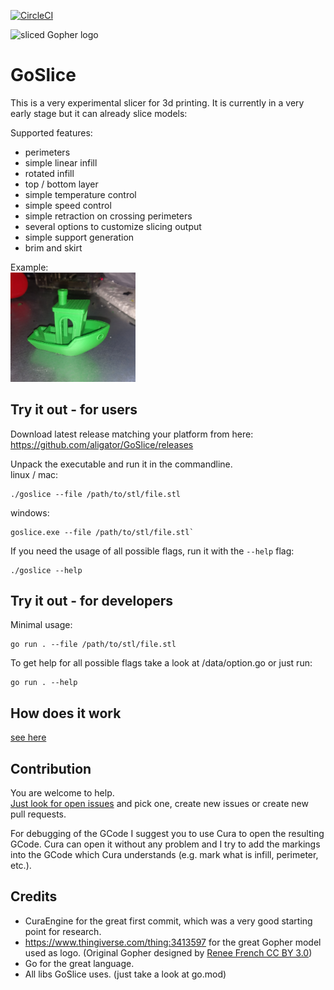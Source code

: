[![CircleCI](https://circleci.com/gh/aligator/GoSlice.svg?style=svg)](https://circleci.com/gh/aligator/GoSlice)

<img width="200" alt="sliced Gopher logo" src="https://raw.githubusercontent.com/aligator/GoSlice/master/logo.png">

# GoSlice

This is a very experimental slicer for 3d printing. It is currently in a very early stage but it can already slice models:

Supported features:
* perimeters
* simple linear infill
* rotated infill
* top / bottom layer
* simple temperature control
* simple speed control
* simple retraction on crossing perimeters
* several options to customize slicing output
* simple support generation
* brim and skirt

Example:  
<img width="200" alt="sliced Gopher logo" src="https://raw.githubusercontent.com/aligator/GoSlice/master/docs/GoSlice-print.png">

## Try it out - for users
Download latest release matching your platform from here:
https://github.com/aligator/GoSlice/releases

Unpack the executable and run it in the commandline.  
linux / mac:  
```
./goslice --file /path/to/stl/file.stl
```

windows:  
```
goslice.exe --file /path/to/stl/file.stl` 
```

If you need the usage of all possible flags, run it with the `--help` flag:
```
./goslice --help
```

## Try it out - for developers
Minimal usage:
```
go run . --file /path/to/stl/file.stl
```
To get help for all possible flags take a look at /data/option.go or just run:
```
go run . --help
```
## How does it work
[see here](docs/README.md)

## Contribution
You are welcome to help.  
[Just look for open issues](https://github.com/aligator/GoSlice/issues) and pick one, create new issues or create new pull requests.

For debugging of the GCode I suggest you to use Cura to open the resulting GCode.
Cura can open it without any problem and I try to add the markings into the GCode which Cura understands (e.g. mark what is infill, perimeter, etc.).

## Credits
* CuraEngine for the great first commit, which was a very good starting point for research.
* https://www.thingiverse.com/thing:3413597 for the great Gopher model used as logo. (Original Gopher designed by [Renee French CC BY 3.0](http://reneefrench.blogspot.com/))
* Go for the great language.
* All libs GoSlice uses. (just take a look at go.mod)
